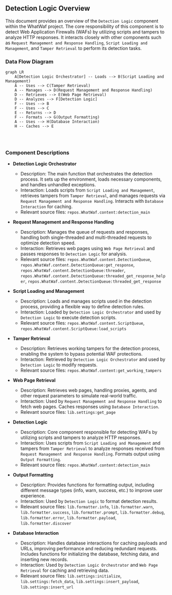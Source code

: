 ## Detection Logic Overview

This document provides an overview of the `Detection Logic` component within the WhatWaf project. The core responsibility of this component is to detect Web Application Firewalls (WAFs) by utilizing scripts and tampers to analyze HTTP responses. It interacts closely with other components such as `Request Management and Response Handling`, `Script Loading and Management`, and `Tamper Retrieval` to perform its detection tasks.

### Data Flow Diagram

```mermaid
graph LR
    A[Detection Logic Orchestrator] -- Loads --> B(Script Loading and Management)
    A -- Uses --> C(Tamper Retrieval)
    A -- Manages --> D(Request Management and Response Handling)
    D -- Retrieves --> E(Web Page Retrieval)
    D -- Analyzes --> F[Detection Logic]
    F -- Uses --> B
    F -- Uses --> C
    E -- Returns --> D
    F -- Formats --> G(Output Formatting)
    A -- Uses --> H(Database Interaction)
    H -- Caches --> E




```

### Component Descriptions

*   **Detection Logic Orchestrator**
    *   Description: The main function that orchestrates the detection process. It sets up the environment, loads necessary components, and handles unhandled exceptions.
    *   Interaction: Loads scripts from `Script Loading and Management`, retrieves tampers from `Tamper Retrieval`, and manages requests via `Request Management and Response Handling`. Interacts with `Database Interaction` for caching.
    *   Relevant source files: `repos.WhatWaf.content:detection_main`

*   **Request Management and Response Handling**
    *   Description: Manages the queue of requests and responses, handling both single-threaded and multi-threaded requests to optimize detection speed.
    *   Interaction: Retrieves web pages using `Web Page Retrieval` and passes responses to `Detection Logic` for analysis. 
    *   Relevant source files: `repos.WhatWaf.content.DetectionQueue`, `repos.WhatWaf.content.DetectionQueue:get_response`, `repos.WhatWaf.content.DetectionQueue:threader`, `repos.WhatWaf.content.DetectionQueue:threaded_get_response_helper`, `repos.WhatWaf.content.DetectionQueue:threaded_get_response`

*   **Script Loading and Management**
    *   Description: Loads and manages scripts used in the detection process, providing a flexible way to define detection rules.
    *   Interaction: Loaded by `Detection Logic Orchestrator` and used by `Detection Logic` to execute detection scripts.
    *   Relevant source files: `repos.WhatWaf.content.ScriptQueue`, `repos.WhatWaf.content.ScriptQueue:load_scripts`

*   **Tamper Retrieval**
    *   Description: Retrieves working tampers for the detection process, enabling the system to bypass potential WAF protections.
    *   Interaction: Retrieved by `Detection Logic Orchestrator` and used by `Detection Logic` to modify requests.
    *   Relevant source files: `repos.WhatWaf.content:get_working_tampers`

*   **Web Page Retrieval**
    *   Description: Retrieves web pages, handling proxies, agents, and other request parameters to simulate real-world traffic.
    *   Interaction: Used by `Request Management and Response Handling` to fetch web pages. Caches responses using `Database Interaction`.
    *   Relevant source files: `lib.settings:get_page`

*   **Detection Logic**
    *   Description: Core component responsible for detecting WAFs by utilizing scripts and tampers to analyze HTTP responses.
    *   Interaction: Uses scripts from `Script Loading and Management` and tampers from `Tamper Retrieval` to analyze responses received from `Request Management and Response Handling`. Formats output using `Output Formatting`.
    *   Relevant source files: `repos.WhatWaf.content:detection_main`

*   **Output Formatting**
    *   Description: Provides functions for formatting output, including different message types (info, warn, success, etc.) to improve user experience.
    *   Interaction: Used by `Detection Logic` to format detection results.
    *   Relevant source files: `lib.formatter.info`, `lib.formatter.warn`, `lib.formatter.success`, `lib.formatter.prompt`, `lib.formatter.debug`, `lib.formatter.error`, `lib.formatter.payload`, `lib.formatter.discover`

*   **Database Interaction**
    *   Description: Handles database interactions for caching payloads and URLs, improving performance and reducing redundant requests. Includes functions for initializing the database, fetching data, and inserting new records.
    *   Interaction: Used by `Detection Logic Orchestrator` and `Web Page Retrieval` for caching and retrieving data.
    *   Relevant source files: `lib.settings:initialize`, `lib.settings:fetch_data`, `lib.settings:insert_payload`, `lib.settings:insert_url`